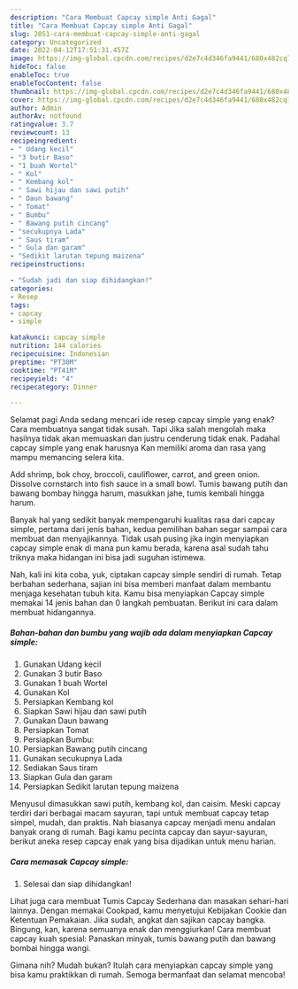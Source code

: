 ```yaml
---
description: "Cara Membuat Capcay simple Anti Gagal"
title: "Cara Membuat Capcay simple Anti Gagal"
slug: 2051-cara-membuat-capcay-simple-anti-gagal
category: Uncategorized
date: 2022-04-12T17:51:31.457Z
image: https://img-global.cpcdn.com/recipes/d2e7c4d346fa9441/680x482cq70/capcay-simple-foto-resep-utama.jpg
hideToc: false
enableToc: true
enableTocContent: false
thumbnail: https://img-global.cpcdn.com/recipes/d2e7c4d346fa9441/680x482cq70/capcay-simple-foto-resep-utama.jpg
cover: https://img-global.cpcdn.com/recipes/d2e7c4d346fa9441/680x482cq70/capcay-simple-foto-resep-utama.jpg
author: Admin
authorAv: notfound
ratingvalue: 3.7
reviewcount: 13
recipeingredient:
- " Udang kecil"
- "3 butir Baso"
- "1 buah Wortel"
- " Kol"
- " Kembang kol"
- " Sawi hijau dan sawi putih"
- " Daun bawang"
- " Tomat"
- " Bumbu"
- " Bawang putih cincang"
- "secukupnya Lada"
- " Saus tiram"
- " Gula dan garam"
- "Sedikit larutan tepung maizena"
recipeinstructions:

- "Sudah jadi dan siap dihidangkan!"
categories:
- Resep
tags:
- capcay
- simple

katakunci: capcay simple 
nutrition: 144 calories
recipecuisine: Indonesian
preptime: "PT30M"
cooktime: "PT41M"
recipeyield: "4"
recipecategory: Dinner

---
```



Selamat pagi Anda sedang mencari ide resep capcay simple yang enak? Cara membuatnya sangat tidak susah. Tapi Jika salah mengolah maka hasilnya tidak akan memuaskan dan justru cenderung tidak enak. Padahal capcay simple yang enak harusnya Kan memiliki aroma dan rasa yang mampu memancing selera kita.


Add shrimp, bok choy, broccoli, cauliflower, carrot, and green onion. Dissolve cornstarch into fish sauce in a small bowl. Tumis bawang putih dan bawang bombay hingga harum, masukkan jahe, tumis kembali hingga harum.

Banyak hal yang sedikit banyak mempengaruhi kualitas rasa dari capcay simple, pertama dari jenis bahan, kedua pemilihan bahan segar sampai cara membuat dan menyajikannya. Tidak usah pusing jika ingin menyiapkan capcay simple enak di mana pun kamu berada, karena asal sudah tahu triknya maka hidangan ini bisa jadi suguhan istimewa.


Nah, kali ini kita coba, yuk, ciptakan capcay simple sendiri di rumah. Tetap berbahan sederhana, sajian ini bisa memberi manfaat dalam membantu menjaga kesehatan tubuh kita. Kamu bisa menyiapkan Capcay simple memakai 14 jenis bahan dan 0 langkah pembuatan. Berikut ini cara dalam membuat hidangannya.

<!--inarticleads1-->

##### Bahan-bahan dan bumbu yang wajib ada dalam menyiapkan Capcay simple:

1. Gunakan  Udang kecil
1. Gunakan 3 butir Baso
1. Gunakan 1 buah Wortel
1. Gunakan  Kol
1. Persiapkan  Kembang kol
1. Siapkan  Sawi hijau dan sawi putih
1. Gunakan  Daun bawang
1. Persiapkan  Tomat
1. Persiapkan  Bumbu:
1. Persiapkan  Bawang putih cincang
1. Gunakan secukupnya Lada
1. Sediakan  Saus tiram
1. Siapkan  Gula dan garam
1. Persiapkan Sedikit larutan tepung maizena


Menyusul dimasukkan sawi putih, kembang kol, dan caisim. Meski capcay terdiri dari berbagai macam sayuran, tapi untuk membuat capcay tetap simpel, mudah, dan praktis. Nah biasanya capcay menjadi menu andalan banyak orang di rumah. Bagi kamu pecinta capcay dan sayur-sayuran, berikut aneka resep capcay enak yang bisa dijadikan untuk menu harian. 

<!--inarticleads2-->

##### Cara memasak Capcay simple:


1. Selesai dan siap dihidangkan!

Lihat juga cara membuat Tumis Capcay Sederhana dan masakan sehari-hari lainnya. Dengan memakai Cookpad, kamu menyetujui Kebijakan Cookie dan Ketentuan Pemakaian. Jika sudah, angkat dan sajikan capcay bangka. Bingung, kan, karena semuanya enak dan menggiurkan! Cara membuat capcay kuah spesial: Panaskan minyak, tumis bawang putih dan bawang bombai hingga wangi. 

Gimana nih? Mudah bukan? Itulah cara menyiapkan capcay simple yang bisa kamu praktikkan di rumah. Semoga bermanfaat dan selamat mencoba!
